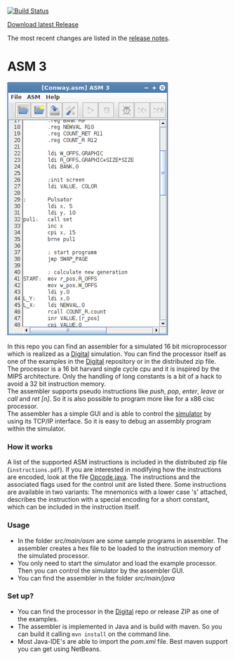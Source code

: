 [![Build Status](https://travis-ci.org/hneemann/Assembler.svg?branch=master)](https://travis-ci.org/hneemann/Assembler)

[Download latest Release](https://github.com/hneemann/Assembler/releases/latest)

The most recent changes are listed in the [release notes](distribution/ReleaseNotes.txt).

# ASM 3 #

![screnshot](screenshot.png)

In this repo you can find an assembler for a simulated 16 bit microprocessor which is realized as a 
[Digital](https://github.com/hneemann/Digital/) simulation. 
You can find the processor itself as one of the examples in the [Digital](https://github.com/hneemann/Digital/) repository
or in the distributed zip file.
The processor is a 16 bit harvard single cycle cpu and it is inspired by the MIPS architecture.
Only the handling of long constants is a bit of a hack to avoid a 32 bit instruction memory.   
The assembler supports pseudo instructions like *push*, *pop*, *enter*, *leave* or *call* and *ret [n]*. 
So it is also possible to program more like for a x86 cisc processor.  
The assembler has a simple GUI and is able to control the [simulator](https://github.com/hneemann/Digital/) by using its TCP/IP 
interface. So it is easy to debug an assembly program within the simulator. 

### How it works ###

A list of the supported ASM instructions is included in the distributed zip file (`instructions.pdf`). 
If you are interested in modifying how the instructions are encoded, look at the file
[Opcode.java](https://github.com/hneemann/Assembler/blob/master/src/main/java/de/neemann/assembler/asm/Opcode.java).
The instructions and the associated flags used for the control unit are listed there.
Some instructions are available in two variants: The mnemonics with a lower case 's' attached, describes the instruction 
with a special encoding for a short constant, which can be included in the instruction itself.

### Usage ###

* In the folder *src/main/asm* are some sample programs in assembler. 
  The assembler creates a hex file to be loaded to the instruction memory of the simulated processor.
* You only need to start the simulator and load the example processor. Then you can control the simulator 
  by the assembler GUI.
* You can find the assembler in the folder *src/main/java*

### Set up? ###

* You can find the processor in the [Digital](https://github.com/hneemann/Digital/) repo or release ZIP as one of the examples.
* The assembler is implemented in Java and is build with maven. So you can build it calling `mvn install` on the command line.
* Most Java-IDE's are able to import the *pom.xml* file. Best maven support you can get using NetBeans.
